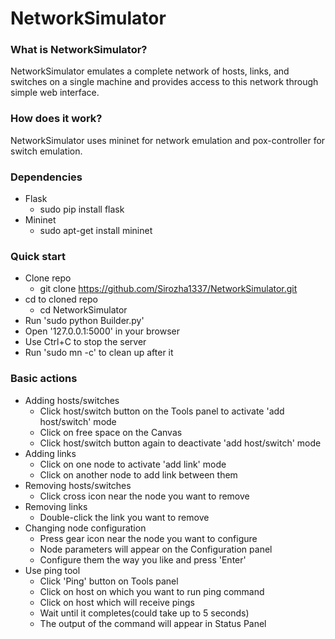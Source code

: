 # NetworkSimulator
### What is NetworkSimulator?
NetworkSimulator emulates a complete network of hosts, links, and switches on a single machine and provides access to this network through simple web interface. 
### How does it work?
NetworkSimulator uses mininet for network emulation and pox-controller for switch emulation.
### Dependencies
* Flask
  * sudo pip install flask
* Mininet
  * sudo apt-get install mininet
### Quick start
* Clone repo
  * git clone https://github.com/Sirozha1337/NetworkSimulator.git
* cd to cloned repo
  * cd NetworkSimulator 
* Run 'sudo python Builder.py'
* Open '127.0.0.1:5000' in your browser
* Use Ctrl+C to stop the server
* Run 'sudo mn -c' to clean up after it
### Basic actions
* Adding hosts/switches
  * Click host/switch button on the Tools panel to activate 'add host/switch' mode
  * Click on free space on the Canvas
  * Click host/switch button again to deactivate 'add host/switch' mode
* Adding links
  * Click on one node to activate 'add link' mode
  * Click on another node to add link between them
* Removing hosts/switches
  * Click cross icon near the node you want to remove
* Removing links
  * Double-click the link you want to remove
* Changing node configuration
  * Press gear icon near the node you want to configure
  * Node parameters will appear on the Configuration panel
  * Configure them the way you like and press 'Enter'
* Use ping tool
  * Click 'Ping' button on Tools panel
  * Click on host on which you want to run ping command
  * Click on host which will receive pings
  * Wait until it completes(could take up to 5 seconds)
  * The output of the command will appear in Status Panel
